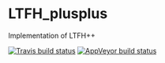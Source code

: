 # LTFH_plusplus
Implementation of LTFH++


<!-- badges: start -->
[![Travis build status](https://travis-ci.com/EmilMiP/LTFH_plusplus.svg?branch=master)](https://travis-ci.com/EmilMiP/LTFH_plusplus)
[![AppVeyor build status](https://ci.appveyor.com/api/projects/status/github/EmilMiP/LTFH_plusplus?branch=master&svg=true)](https://ci.appveyor.com/project/EmilMiP/LTFH_plusplus)
<!-- badges: end -->
